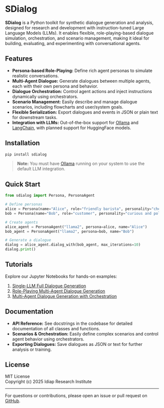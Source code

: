 # SDialog

**SDialog** is a Python toolkit for synthetic dialogue generation and analysis, designed for research and development with instruction-tuned Large Language Models (LLMs). It enables flexible, role-playing-based dialogue simulation, orchestration, and scenario management, making it ideal for building, evaluating, and experimenting with conversational agents.

## Features

- **Persona-based Role-Playing:** Define rich agent personas to simulate realistic conversations.
- **Multi-Agent Dialogue:** Generate dialogues between multiple agents, each with their own persona and behavior.
- **Dialogue Orchestration:** Control agent actions and inject instructions dynamically using orchestrators.
- **Scenario Management:** Easily describe and manage dialogue scenarios, including flowcharts and user/system goals.
- **Flexible Serialization:** Export dialogues and events in JSON or plain text for downstream tasks.
- **Integration with LLMs:** Out-of-the-box support for [Ollama](https://ollama.com/) and [LangChain](https://python.langchain.com/), with planned support for HuggingFace models.

## Installation

```bash
pip install sdialog
```

> **Note:** You must have [Ollama](https://ollama.com/download) running on your system to use the default LLM integration.

## Quick Start

```python
from sdialog import Persona, PersonaAgent

# Define personas
alice = Persona(name="Alice", role="friendly barista", personality="cheerful and helpful")
bob = Persona(name="Bob", role="customer", personality="curious and polite")

# Create agents
alice_agent = PersonaAgent("llama2", persona=alice, name="Alice")
bob_agent = PersonaAgent("llama2", persona=bob, name="Bob")

# Generate a dialogue
dialog = alice_agent.dialog_with(bob_agent, max_iterations=10)
dialog.print()
```

## Tutorials

Explore our Jupyter Notebooks for hands-on examples:

1. [Single-LLM Full Dialogue Generation](https://github.com/idiap/sdialog/blob/main/tutorials/1.single_llm_full_generation.ipynb)
2. [Role-Playing Multi-Agent Dialogue Generation](https://github.com/idiap/sdialog/blob/main/tutorials/2.multi-agent_generation.ipynb)
3. [Multi-Agent Dialogue Generation with Orchestration](https://github.com/idiap/sdialog/blob/main/tutorials/3.multi-agent+orchestrator_generation.ipynb)

## Documentation

- **API Reference:** See docstrings in the codebase for detailed documentation of all classes and functions.
- **Scenarios & Orchestration:** Easily define complex scenarios and control agent behavior using orchestrators.
- **Exporting Dialogues:** Save dialogues as JSON or text for further analysis or training.

## License

MIT License  
Copyright (c) 2025 Idiap Research Institute

---

For questions or contributions, please open an issue or pull request on [GitHub](https://github.com/idiap/sdialog).
